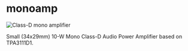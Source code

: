 monoamp
=======

![](/skoo/monoamp/blob/master/monoamp.jpg?raw=true "Class-D mono amplifier")

Small (34x29mm) 10-W Mono Class-D Audio Power Amplifier based on TPA3111D1.
